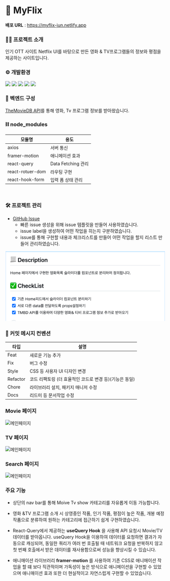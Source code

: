 # 🍿 MyFlix

**배포 URL** : https://myflix-jun.netlify.app

### 🙋‍♂️ 프로젝트 소개

인기 OTT 사이트 Netflix UI를 바탕으로 만든 영화 & TV프로그램들의 정보와 평점을 제공하는 사이트입니다.
<br>

### ⚙ 개발환경

<img src="https://img.shields.io/badge/React-61DAFB?style=flat-square&logo=react&logoColor=white"/> <img src="https://img.shields.io/badge/TypeScript-3178C6?style=flat-square&logo=typescript&logoColor=white"/> <img src="https://img.shields.io/badge/Styled Components-DB7093?style=flat-square&logo=styledcomponents&logoColor=white"/> <img src="https://img.shields.io/badge/React Router-CA4245?style=flat-square&logo=reactrouter&logoColor=white"/> <img src="https://img.shields.io/badge/React Query-FF4154?style=flat-square&logo=reactquery&logoColor=white"/>
<br>

### 🔩 벡엔드 구성

[TheMovieDB API](https://developer.themoviedb.org/reference/intro/getting-started)를 통해 영화, Tv 프로그램 정보를 받아왔습니다.
<br>

### ⛓ node_modules

| 모듈명           | 용도                          |
| ---------------- | ----------------------------- |
| axios            | 서버 통신                     |
| framer-motion    | 애니메이션 효과               |
| react-query      | Data Fetching 관리            |
| react-rotuer-dom | 라우팅 구현                   |
| react-hook-form  | 입력 폼 상태 관리 |

<br>

### 🛠 프로젝트 관리

- [GitHub Issue](https://github.com/junny97/myflix/issues)
  - 빠른 issue 생성을 위해 issue 템플릿을 만들어 사용하였습니다.
  - issue label을 생성하여 어떤 작업을 히는지 구분하였습니다.
  - issue를 통해 구현할 내용과 체크리스트를 만들어 어떤 작업을 할지 리스트 만들어 관리하였습니다.

![Github issue img](image.png)
<br>

### 📃 커밋 메시지 컨벤션

| 타입     | 설명                                                    |
| -------- | ------------------------------------------------------- |
| Feat     | 새로운 기능 추가                                        |
| Fix      | 버그 수정                                               |
| Style    | CSS 등 사용자 UI 디자인 변경                            |
| Refactor | 코드 리팩토링 (더 효율적인 코드로 변경 등)(기능은 동일) |
| Chore    | 라이브러리 설치, 패키지 매니저 수정                     |
| Docs     | 리드미 등 문서작업 수정                                 |

### Movie 페이지

<img src="gif/Movie.gif" alt="메인페이지"/>

### TV 페이지

<img src="gif/TV.gif" alt="메인페이지"/>

### Search 페이지

<img src="gif/Search.gif" alt="메인페이지"/>

### 주요 기능

- 상단의 nav bar를 통해 Moive Tv show 카테고리를 자유롭게 이동 가능합니다.

- 영화 &TV 프로그램 소개 시 상영중인 작품, 인기 작품, 평점이 높은 작품, 개봉 예정 작품으로 분류하여 원하는 카테고리에 접근하기 쉽게 구현하였습니다.

- React-Query에서 제공하는 **useQuery Hook** 을 사용해 API 요청시 Movie/TV 데이터를 받아옵니다.
  useQuery Hook을 이용하여 데이터를 요청하면 결과가 자동으로 캐싱되어, 동일한 쿼리가 여러 번 호출될 때 네트워크 요청을 반복하지 않고 첫 번째 호출에서 받은 데이터를 재사용함으로써 성능을 향상시킬 수 있습니다.

- 애니매이션 라이브러리 **framer-motion** 를 사용하여 기존 CSS로 애니매이션 작업을 할 떄 보다 직관적이며 가독성이 높은 방식으로 애니메이션을 구현할 수 있었으며 애니매이션 효과 또한 더 현실적이고 자연스럽게 구현할 수 있었습니다.
  <br/>
